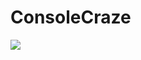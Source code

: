 ConsoleCraze
============

<img
src="https://raw.github.com/grobins2/ConsoleCraze/master/consolecraze/static/img/screenshot001.jpg"/>
